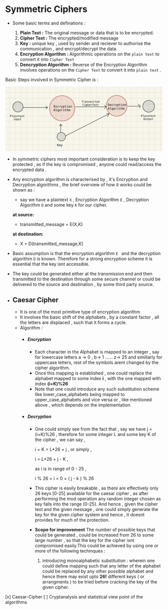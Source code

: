 # Symmetric Ciphers 

 - Some basic terms and definations : 
 
   1. **Plain Text :** The original message or data that is to be encrypted.
   2. **Cipher Text :** The encrypted/modified message 
   3. **Key :**  unique key , used by sender and reciever to authorise the communication , and encrypt/decrypt the data.
   4. **Encryption Algorithm :** Algorithmic operations on the `plain text` to convert it into `Cipher Text`
   5. **Dencryption Algorithm :** Reverse of the Encryption Algorithm involves operations on the `Cipher Text` to convert it into `plain text` .

Basic Steps involved in Symmetric Cipher is :

<img src = "symmetric_cipher.jpg" alt="steps">

- In symmetric ciphers most important consideration is to keep the key protected , as if the key is compromised , anyone could read/access the encrypted data .
- Any encryption algorithm is characterised by , it's Encryption and Decryption algorithms , the brief overview of how it works could be shown as :
  -   say we have a plaintext `X` , Encryption Algorithm `E` , Decryption Algorithm `D` and some key `K` for our cipher.
  
  **at source:**
    - transmitted_message = E(X,K)
  
  **at destination:**
    - X = D(transmitted_message,K)
  
- Basic assumption is that the encryption algorithm `E ` and the decryption algorithm `D` is known. Therefore for a strong encryption scheme it is essential that the key isnt accessible. 
- The key could be generated either at the transmission end and then transmitted to the destination through some secure channel or could be delivered to the source and destination , by some third party source.
 
- ## Caesar Cipher 
  
  - It is one of the most primitive type of encryption algorithm 
  - It involves the basic shift of the alphabets , by a constant factor , all the letters are displaced , such that it forms a cycle.
  - Algorithm :
    - ##### Encryption
      - Each character in the Alphabet is mapped to an integer , say for lowercase letters a -> 0 , b-> 1 ...... z-> 25 and similiarly for uppercase letters, rest of the symbols arent changed by the cipher algorithm.
      - Once this mapping is established , one could replace the alphabet mapped to some index **i** , with the one mapped with index **(i+K)%26**
      - Note that one could introduce any such substitution scheme like lower_case_alphabets being mapped to upper_case_alphabets and vice versa or , like mentioned above , which depends on the implementation.
    - ##### Decryption 
      - One could simply see from the fact that , say 
        we have j = (i+K)%26 , therefore for some integer L and some key K of the cipher , we can say , 

        i + K = L*26 + j , or simply , 

        i = L*26 + j - K , 

        as i is in range of 0 - 25 , 

        i % 26 = i = 0 + ( j - k ) % 26
         
      - This cipher is easily breakable , as there are effectively only 26 keys [0-25] available for the caesar cipher , as after performing the mod operation any random integer chosen as key falls into the range [0-25]. And hence , given the cipher text and the given message , one could simply generate the key for the given cipher system and hence , it doesnt provides for much of the protection.
      - **Scope for improvement** The number of possible keys that could be generated , could be increased from 26 to some large number , so that the key for the cipher isnt compromised easily.This could be achieved by using one or more of the following techinques :
       
        1. introducing monoalphabetic substitution : wherein one could define mapping such that any letter of the alphabet could be replaced by any other possible alphabet and hence there may exist upto **26!**  different keys ( or arrangments ) to be tried before cracking the key of the given cipher.
 
[x] Caesar-Cipher 
[ ] Cryptanalysis and statistical view point of the algorithms

  

